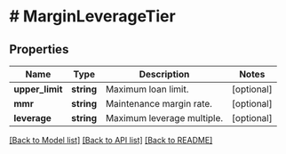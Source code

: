 # # MarginLeverageTier

## Properties

Name | Type | Description | Notes
------------ | ------------- | ------------- | -------------
**upper_limit** | **string** | Maximum loan limit. | [optional] 
**mmr** | **string** | Maintenance margin rate. | [optional] 
**leverage** | **string** | Maximum leverage multiple. | [optional] 

[[Back to Model list]](../../README.md#documentation-for-models) [[Back to API list]](../../README.md#documentation-for-api-endpoints) [[Back to README]](../../README.md)
